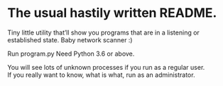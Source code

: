 # The usual hastily written README.
Tiny little utility that’ll show you programs that are in a listening or established state.
Baby network scanner :)

Run program.py
Need Python 3.6 or above.  

You will see lots of unknown processes if you run as a regular user.  
If you really want to know, what is what, run as an administrator.